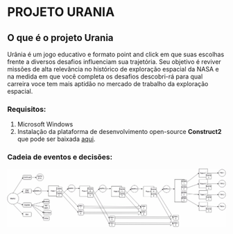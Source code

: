 # PROJETO URANIA

## O que é o projeto Urania

Urânia é um jogo educativo e formato point and click em que suas escolhas frente a diversos desafios influenciam sua trajetória.
Seu objetivo é reviver missões de alta relevância no histórico de exploração espacial da NASA e na medida em que você completa os desafios descobri-rá para qual carreira voce tem mais aptidão no mercado de trabalho da exploração espacial.


### Requisitos:

1. Microsoft Windows
2. Instalação da plataforma de desenvolvimento open-source **Construct2** que pode ser baixada [aqui](https://www.scirra.com/construct2/releases/r265/download).


### Cadeia de eventos e decisões:

![alt text](https://github.com/v13aer14ls/singularity2018/blob/master/394f69c2-ad0e-483a-b060-6a47284cedf3.jpeg "Fluxograma")
